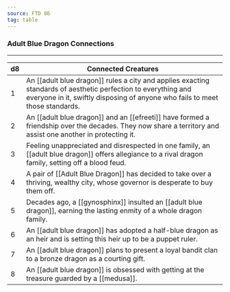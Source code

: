 ```yaml
---
source: FTD 86
tag: table
---
```


### Adult Blue Dragon Connections
---
|d8|Connected Creatures|
|----|------------|
|1|An [[adult blue dragon]] rules a city and applies exacting standards of aesthetic perfection to everything and everyone in it, swiftly disposing of anyone who fails to meet those standards.|
|2|An [[adult blue dragon]] and an [[efreeti]] have formed a friendship over the decades. They now share a territory and assist one another in protecting it.|
|3|Feeling unappreciated and disrespected in one family, an [[adult blue dragon]] offers allegiance to a rival dragon family, setting off a blood feud.|
|4|A pair of [[Adult Blue Dragon]] has decided to take over a thriving, wealthy city, whose governor is desperate to buy them off.|
|5|Decades ago, a [[gynosphinx]] insulted an [[adult blue dragon]], earning the lasting enmity of a whole dragon family.|
|6|An [[adult blue dragon]] has adopted a half-blue dragon as an heir and is setting this heir up to be a puppet ruler.|
|7|An [[adult blue dragon]] plans to present a loyal bandit clan to a bronze dragon as a courting gift.|
|8|An [[adult blue dragon]] is obsessed with getting at the treasure guarded by a [[medusa]].|
